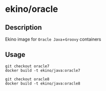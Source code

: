 # ekino/oracle

## Description

Ekino image for `Oracle Java`+`Groovy` containers

## Usage

```
git checkout oracle7
docker build -t ekino/java:oracle7

git checkout oracle8
docker build -t ekino/java:oracle8
```
